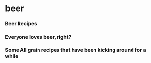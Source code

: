 # beer
### Beer Recipes
### Everyone loves beer, right?
### Some All grain recipes that have been kicking around for a while
